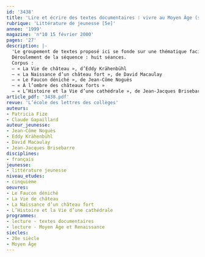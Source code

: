 ```yaml
---
id: '3438'
title: 'Lire et écrire des textes documentaires : vivre au Moyen Âge (séquence)'
rubrique: 'Littérature de jeunesse [5e]'
annee: '1999'
magazine: 'n°10 15 février 2000'
pages: '27'
description: |-
  'Le groupement de textes proposé ici se fonde sur une thématique facilement identifiable et sur une période que les divers programmes de cinquième prennent pour objet d’étude : le Moyen Âge. C’est volontairement que les références des extraits ne sont communiquées aux élèves qu’en fin de séquence. De la lecture cursive à la recherche d’informations, l’objectif est de donner aux élèves les outils nécessaires à une autonomie véritable de lecteur et de scripteur. Or les textes et les ouvrages à vocation informative sont, pour la plupart, fortement narrativisés et, de fait, les frontières entre roman d’aventures, roman historique et récit documentaire sont souvent très ténues. Pour être capable de faire face à tout projet, l’élève doit apprendre à distinguer la manière dont est véhiculée l’information de l’information elle-même.
  Déroulement de la séquence : huit séances.
  Corpus :
  – « La Vie de château », d’Eddy Krähenbühl
  – « La Naissance d’un château fort », de David Macaulay
  – « Le Faucon déniché », de Jean-Côme Noguès
  – « À l’ombre des châteaux forts »
  – « L’Histoire et la Vie d’une cathédrale », de Jean-Jacques Brisebarre'
article_pdf: '3438.pdf'
revue: 'L’école des lettres des collèges'
auteurs:
- Patricia Fize
- Claude Gapaillard
auteur_jeunesse:
- Jean-Côme Noguès
- Eddy Krähenbühl
- David Macaulay
- Jean-Jacques Brisebarre
disciplines:
- français
jeunesse:
- littérature jeunesse
niveau_etudes:
- cinquième
oeuvres:
- Le Faucon déniché
- La Vie de château
- La Naissance d’un château fort
- L’Histoire et la Vie d’une cathédrale
programmes:
- lecture - textes documentaires
- lecture - Moyen Âge et Renaissance
siecles:
- 20e siècle
- Moyen Âge
---
```

